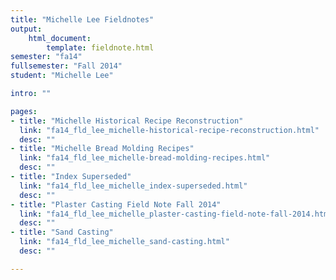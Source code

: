 ```yaml
---
title: "Michelle Lee Fieldnotes"
output:
    html_document:
        template: fieldnote.html
semester: "fa14"
fullsemester: "Fall 2014"
student: "Michelle Lee"

intro: ""

pages:
- title: "Michelle Historical Recipe Reconstruction"
  link: "fa14_fld_lee_michelle-historical-recipe-reconstruction.html"
  desc: ""
- title: "Michelle Bread Molding Recipes"
  link: "fa14_fld_lee_michelle-bread-molding-recipes.html"
  desc: ""
- title: "Index Superseded"
  link: "fa14_fld_lee_michelle_index-superseded.html"
  desc: ""
- title: "Plaster Casting Field Note Fall 2014"
  link: "fa14_fld_lee_michelle_plaster-casting-field-note-fall-2014.html"
  desc: ""
- title: "Sand Casting"
  link: "fa14_fld_lee_michelle_sand-casting.html"
  desc: ""

---
```

